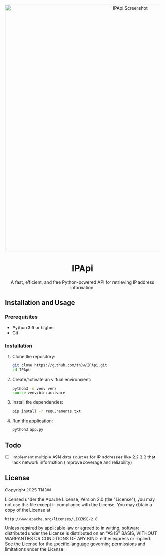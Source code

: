 <p align="center">
	<a href="https://github.com/tn3w/IPApi">
		<picture>
			<source width="800px" media="(prefers-color-scheme: dark)" srcset="https://github.com/tn3w/IPApi/releases/download/img/ipapi-dark.webp">
			<source width="800px" media="(prefers-color-scheme: light)" srcset="https://github.com/tn3w/IPApi/releases/download/img/ipapi-light.webp">
			<img width="800px" alt="IPApi Screenshot" src="https://github.com/tn3w/IPApi/releases/download/img/ipapi-dark.webp">
		</picture>
	</a>
</p>

<h1 align="center">IPApi</h1>
<p align="center">A fast, efficient, and free Python-powered API for retrieving IP address information. </p>

## Installation and Usage

### Prerequisites

- Python 3.6 or higher
- Git

### Installation

1. Clone the repository:

    ```bash
    git clone https://github.com/tn3w/IPApi.git
    cd IPApi
    ```

2. Create/activate an virtual environment:

    ```bash
    python3 -m venv venv
    source venv/bin/activate
    ```

3. Install the dependencies:

    ```bash
    pip install -r requirements.txt
    ```

4. Run the application:

    ```bash
    python3 app.py
    ```

## Todo

- [ ] Implement multiple ASN data sources for IP addresses like 2.2.2.2 that lack network information (improve coverage and reliability)

## License

Copyright 2025 TN3W

Licensed under the Apache License, Version 2.0 (the "License");
you may not use this file except in compliance with the License.
You may obtain a copy of the License at

    http://www.apache.org/licenses/LICENSE-2.0

Unless required by applicable law or agreed to in writing, software
distributed under the License is distributed on an "AS IS" BASIS,
WITHOUT WARRANTIES OR CONDITIONS OF ANY KIND, either express or implied.
See the License for the specific language governing permissions and
limitations under the License.
